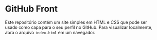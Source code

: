 # GitHub Front

Este repositório contém um site simples em HTML e CSS que pode ser usado como capa para o seu perfil no GitHub. Para visualizar localmente, abra o arquivo `index.html` em um navegador.
